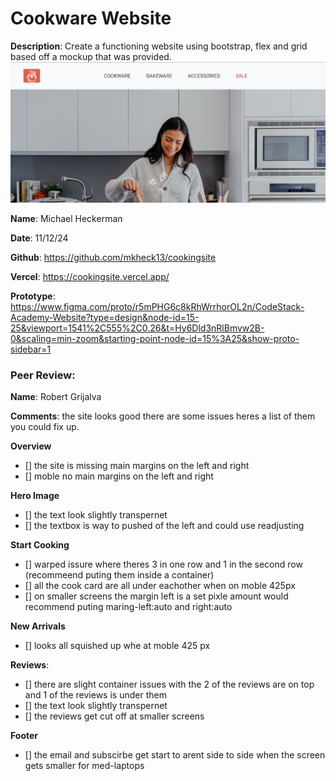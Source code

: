 # Cookware Website

**Description**: Create a functioning website using bootstrap, flex and grid based off a mockup that was provided.
![Design preview for the Cookware Website](./assets/ReadMeImage.png)

**Name**: Michael Heckerman

**Date**: 11/12/24

**Github**: https://github.com/mkheck13/cookingsite

**Vercel**: https://cookingsite.vercel.app/

**Prototype**: https://www.figma.com/proto/r5mPHG6c8kRhWrrhorOL2n/CodeStack-Academy-Website?type=design&node-id=15-25&viewport=1541%2C555%2C0.26&t=Hy6Dld3nRlBmvw2B-0&scaling=min-zoom&starting-point-node-id=15%3A25&show-proto-sidebar=1

### Peer Review:
**Name**: Robert Grijalva

**Comments**: the site looks good there are some issues heres a list of them you could fix up.

**Overview**
- [] the site is missing main margins on the left and right 
- [] moble no main margins on the left and right 

**Hero Image**
- [] the text look slightly transpernet 
- [] the textbox is way to pushed of the left and could use readjusting 

**Start Cooking**
- [] warped issure where theres 3 in one row and 1 in the second row (recommeend puting them inside a container)
- [] all the cook card are all under eachother when on moble 425px 
- [] on smaller screens the margin left is a set pixle amount would recommend puting maring-left:auto and right:auto

**New Arrivals**
- [] looks all squished up whe at moble 425 px

**Reviews**:
- [] there are slight container issues with the 2 of the reviews are on top and 1 of the reviews is under them
- [] the text look slightly transpernet 
- [] the reviews get cut off at smaller screens

**Footer** 
- [] the email and subscirbe get start to arent side to side when the screen gets smaller for med-laptops 
